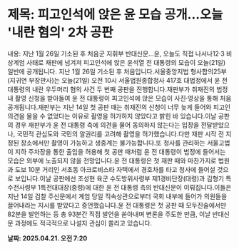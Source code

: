 # **제목: 피고인석에 앉은 윤 모습 공개…오늘 '내란 혐의' 2차 공판**

  내용: 지난 1월 26일 기소된 후 처음군 지휘부 반대신문…윤, 오늘도 직접 나서나12·3 비상계엄 사태로 재판에 넘겨져 피고인석에 앉은 윤석열 전 대통령의 모습이 오늘(21일) 일반에 공개됩니다. 지난 1월 26일 기소된 후 처음입니다.서울중앙지법 형사합의25부(지귀연 부장판사)는 오늘(21일) 오전 10시 서울법원종합청사 417호 대법정에서 윤 전 대통령의 내란 우두머리 혐의 사건 두 번째 공판을 진행합니다.재판부가 취재진의 법정 내 촬영 신청을 받아들여 윤 전 대통령이 피고인석에 앉은 모습이 사진·영상을 통해 처음 공개됩니다.재판부는 지난 14일 첫 공판 때는 취재진의 신청이 너무 늦게 들어와 피고인 의견을 물을 수 없었다는 이유로 촬영을 허가하지 않았다고 밝힌 바 있습니다.이날 공판의 경우 재판부가 윤 전 대통령 측에 의견을 물어 동의하지 않는다는 입장을 전달받았으나, 국민적 관심도와 국민의 알권리를 고려해 촬영을 허가했습니다.다만 재판 시작 전 지정된 장소에서만 촬영이 가능하고 생중계는 불가능합니다.또 청사를 관리하는 서울고법이 지하 주차장을 통한 출입을 허용해 첫 공판 때처럼 윤 전 대통령이 법정에 들어서는 모습은 외부에 노출되지 않을 전망입니다.윤 전 대통령은 첫 재판 때와 마찬가지로 법원과 도보 10분 거리인 서초동 아크로비스타 자택에서 경호차를 타고 청사에 들어설 것으로 보입니다.이날 공판에선 조성현 육군 수도방위사령부 제1경비단장(대령)과 김형기 특수전사령부 1특전대대장(중령)에 대한 윤 전 대통령 측의 반대신문이 이뤄집니다.이들은 지난 14일 검찰 주신문에서 계엄 당일 직속상관으로부터 국회 내부에 들어가 의원들을 끌어내라는 지시를 받았다고 증언했습니다.윤 전 대통령은 첫 공판 때 모두진술에서만 82분을 발언하는 등 총 93분간 직접 발언을 쏟아내며 변론을 주도한 만큼, 이날 반대신문 과정에도 적극적으로 나설지 관심이 쏠리고 있습니다.

  **날짜: 2025.04.21. 오전 7:20**